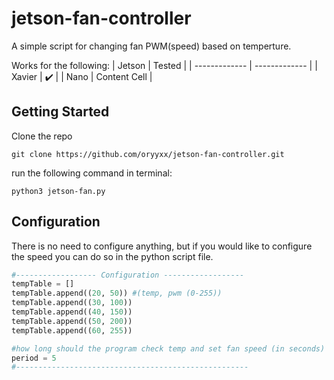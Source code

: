 # jetson-fan-controller
A simple script for changing fan PWM(speed) based on temperture.

Works for the following:
| Jetson  | Tested |
| ------------- | ------------- |
|  Xavier  | :heavy_check_mark:  |
| Nano | Content Cell  |

## Getting Started
Clone the repo
```
git clone https://github.com/oryyxx/jetson-fan-controller.git
```
run the following command in terminal:
```
python3 jetson-fan.py
```

## Configuration
There is no need to configure anything, but if you would like to configure the speed you can do so in the python script file.
```python
#------------------ Configuration ------------------ 
tempTable = []
tempTable.append((20, 50)) #(temp, pwm (0-255)) 
tempTable.append((30, 100))
tempTable.append((40, 150))
tempTable.append((50, 200))
tempTable.append((60, 255))

#how long should the program check temp and set fan speed (in seconds)
period = 5
#----------------------------------------------------
```

